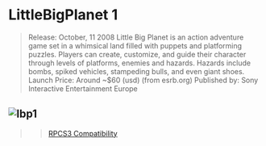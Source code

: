 # LittleBigPlanet 1
> Release: October, 11 2008
> Little Big Planet is an action adventure game set in a whimsical land filled with puppets and platforming puzzles. Players can create, customize, and guide their character through levels of platforms, enemies and hazards. Hazards include bombs, spiked vehicles, stampeding bulls, and even giant shoes.
> Launch Price: Around ~$60 (usd)
> (from esrb.org)
Published by: Sony Interactive Entertainment Europe
## ![lbp1](https://kindastore.github.io/download-_4_.png)
>> [RPCS3 Compatibility](https://rpcs3.net/compatibility?g=LittleBigPlanet)
